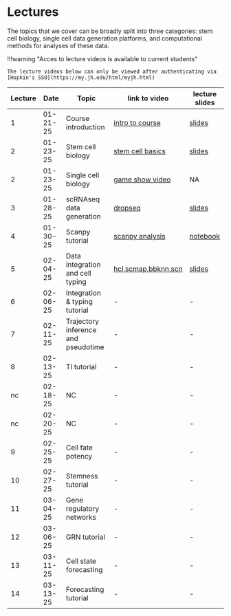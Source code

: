 # Lectures

The topics that we cover can be broadly split into three categories: stem cell biology, single cell data generation platforms, and computational methods for analyses of these data.

!!!warning "Acces to lecture videos is available to current students"

    The lecture videos below can only be viewed after authenticating via [Hopkin's SSO](https://my.jh.edu/html/myjh.html)



| Lecture| Date     | Topic               | link to video                                                                                            | lecture slides             |
| ------ | -------- | ------------------- | -------------------------------------------------------------------------------------------------------- | ------------------------- |
| 1      | 01-21-25 | Course introduction | [intro to course](https://jh.hosted.panopto.com/Panopto/Pages/Viewer.aspx?id=c047b280-8a46-470b-afbf-b26c01451900) |  [slides](https://jhu.instructure.com/files/13243461/download?download_frd=1)|
| 2      | 01-23-25 | Stem cell biology   | [stem cell basics](https://jh.hosted.panopto.com/Panopto/Pages/Viewer.aspx?id=d4192c55-13ef-4132-b3fb-b26e017de24b)| [slides](https://jhu.instructure.com/files/13243462/download?download_frd=1)                 |
| 2      | 01-23-25 | Single cell biology | [game show video](https://jh.hosted.panopto.com/Panopto/Pages/Viewer.aspx?id=3f3787ab-4d3e-4c66-a1e5-b26e017e2bf0) | NA |
| 3      | 01-28-25 | scRNAseq data generation | [dropseq](https://jh.hosted.panopto.com/Panopto/Pages/Viewer.aspx?id=0c5a0e61-5f44-4bf6-8b5d-b27600df1e98) | [slides](https://jhu.instructure.com/files/13243463/download?download_frd=1) |
| 4      | 01-30-25 | Scanpy tutorial | [scanpy analysis](https://jh.hosted.panopto.com/Panopto/Pages/Viewer.aspx?id=3f9337ed-0d9b-46a1-885c-b27600ccf57c) | [notebook](../notebooks/scBasics.ipynb) |
| 5      | 02-04-25 | Data integration and cell typing | [hcl,scmap,bbknn,scn](https://jh.hosted.panopto.com/Panopto/Pages/Viewer.aspx?id=26d869d1-a87b-47af-a8a5-b27a0157fa57) | [slides](https://jhu.instructure.com/files/13282214/download?download_frd=1)|
| 6      | 02-06-25 | Integration & typing tutorial | - | -|
| 7      | 02-11-25 | Trajectory inference and pseudotime | - | -|
| 8      | 02-13-25 | TI tutorial | - | -|
| nc     | 02-18-25 | NC | - | -|
| nc     | 02-20-25 | NC| - | -|
| 9      | 02-25-25 | Cell fate potency | - | -|
| 10      | 02-27-25 | Stemness tutorial| - | -|
| 11      | 03-04-25 | Gene regulatory networks | - | -|
| 12      | 03-06-25 | GRN tutorial| - | -|
| 13      | 03-11-25 | Cell state forecasting | - | -|
| 14      | 03-13-25 | Forecasting tutorial | - | -|









